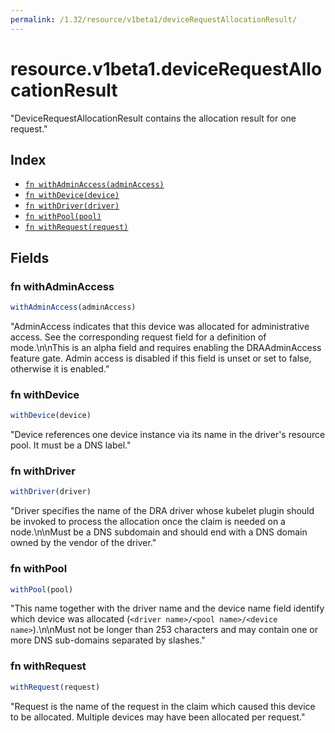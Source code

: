 ```yaml
---
permalink: /1.32/resource/v1beta1/deviceRequestAllocationResult/
---
```


# resource.v1beta1.deviceRequestAllocationResult

"DeviceRequestAllocationResult contains the allocation result for one request."

## Index

* [`fn withAdminAccess(adminAccess)`](#fn-withadminaccess)
* [`fn withDevice(device)`](#fn-withdevice)
* [`fn withDriver(driver)`](#fn-withdriver)
* [`fn withPool(pool)`](#fn-withpool)
* [`fn withRequest(request)`](#fn-withrequest)

## Fields

### fn withAdminAccess

```ts
withAdminAccess(adminAccess)
```

"AdminAccess indicates that this device was allocated for administrative access. See the corresponding request field for a definition of mode.\n\nThis is an alpha field and requires enabling the DRAAdminAccess feature gate. Admin access is disabled if this field is unset or set to false, otherwise it is enabled."

### fn withDevice

```ts
withDevice(device)
```

"Device references one device instance via its name in the driver's resource pool. It must be a DNS label."

### fn withDriver

```ts
withDriver(driver)
```

"Driver specifies the name of the DRA driver whose kubelet plugin should be invoked to process the allocation once the claim is needed on a node.\n\nMust be a DNS subdomain and should end with a DNS domain owned by the vendor of the driver."

### fn withPool

```ts
withPool(pool)
```

"This name together with the driver name and the device name field identify which device was allocated (`<driver name>/<pool name>/<device name>`).\n\nMust not be longer than 253 characters and may contain one or more DNS sub-domains separated by slashes."

### fn withRequest

```ts
withRequest(request)
```

"Request is the name of the request in the claim which caused this device to be allocated. Multiple devices may have been allocated per request."